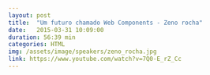 ```yaml
---
layout: post
title:  "Um futuro chamado Web Components - Zeno rocha"
date:   2015-03-31 10:09:00
duration: 56:39 min
categories: HTML
img: /assets/image/speakers/zeno_rocha.jpg
link: https://www.youtube.com/watch?v=7Q0-E_rZ_Cc
---
```

